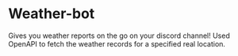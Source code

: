 # Weather-bot
Gives you weather reports on the go on your discord channel!
Used OpenAPI to fetch the weather records for a specified real location.
